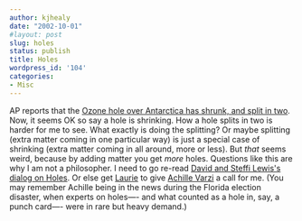 ```yaml
---
author: kjhealy
date: "2002-10-01"
#layout: post
slug: holes
status: publish
title: Holes
wordpress_id: '104'
categories:
- Misc
---
```


AP reports that the [Ozone hole over Antarctica has shrunk, and split in two](http://story.news.yahoo.com/news?tmpl=story&u=/ap/20020930/ap_wo_en_po/sci_shrinking_ozone_hole_1). Now, it seems OK so say a hole is shrinking. How a hole splits in two is harder for me to see. What exactly is doing the splitting? Or maybe splitting (extra matter coming in one particular way) is just a special case of shrinking (extra matter coming in all around, more or less). But *that* seems weird, because by adding matter you get *more* holes. Questions like this are why I am not a philosopher. I need to go re-read [David and Steffi Lewis's dialog on Holes](http://216.239.51.100/search?q=cache:x959jGhf9-YC:hrp2.student.harvard.edu/1994/94_76.pdf+david+lewis+holes+argle+bargle&hl=en&ie=UTF-8). Or else get [Laurie](http://www.u.arizona.edu/~lapaul) to give [Achille Varzi](http://www.columbia.edu/~av72/) a call for me. (You may remember Achille being in the news during the Florida election disaster, when experts on holes—- and what counted as a hole in, say, a punch card—- were in rare but heavy demand.)

